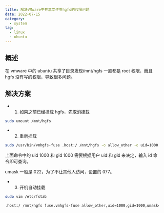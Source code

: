 ```yaml
---
title: 解决VMware中共享文件夹hgfs的权限问题
date: 2022-07-15
category:
  - system
tag:
  - linux
  - ubuntu
---
```


## 概述

在 vmware 中的 ubuntu 共享了目录发现/mnt/hgfs 一直都是 root 权限，而且 hgfs 没有写的权限，导致很多问题。

## 解决方案

- 1. 如果之前已经挂载 hgfs，先取消挂载

```bash
sudo umount /mnt/hgfs
```

- 2. 重新挂载

```bash
sudo /usr/bin/vmhgfs-fuse .host:/ /mnt/hgfs -o allow_other -o uid=1000 -o gid=1000 -o umask=077
```

上面命令中的 uid 1000 和 gid 1000 需要根据用户 uid 和 gid 来决定，输入 id 命令即可查询。

umask 一般是 022，为了不让其他人访问，设置的 077。

- 3. 开机自动挂载

```bash
sudo vim /etc/fstab

.host:/ /mnt/hgfs fuse.vmhgfs-fuse allow_other,uid=1000,gid=1000,umask=077 0 0
```
